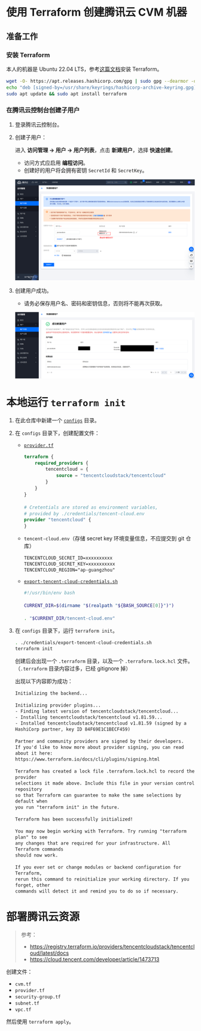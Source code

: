 # 使用 Terraform 创建腾讯云 CVM 机器

## 准备工作

### 安装 Terraform

本人的机器是 Ubuntu 22.04 LTS，参考[这篇文档](https://developer.hashicorp.com/terraform/install)安装 Terraform。

```bash
wget -O- https://apt.releases.hashicorp.com/gpg | sudo gpg --dearmor -o /usr/share/keyrings/hashicorp-archive-keyring.gpg
echo "deb [signed-by=/usr/share/keyrings/hashicorp-archive-keyring.gpg] https://apt.releases.hashicorp.com $(lsb_release -cs) main" | sudo tee /etc/apt/sources.list.d/hashicorp.list
sudo apt update && sudo apt install terraform
```

### 在腾讯云控制台创建子用户

1. 登录腾讯云控制台。
2. 创建子用户：

    进入 **访问管理 → 用户 → 用户列表**，点击 **新建用户**，选择 **快速创建**。

    * 访问方式应启用 **编程访问**。
    * 创建好的用户将会拥有密钥 `SecretId` 和 `SecretKey`。

    ![腾讯云-快速创建用户](../images/tencent-cloud-create-user.png)
3. 创建用户成功。

    * 请务必保存用户名、密码和密钥信息，否则将不能再次获取。

    ![腾讯云-创建用户成功](../images/tencent-cloud-create-user-success.png)

# 本地运行 `terraform init`

1. 在此仓库中新建一个 [`configs`](../configs/) 目录。
2. 在 `configs` 目录下，创建配置文件：

    * [`provider.tf`](../configs/provider.tf)

        ```tf
        terraform {
            required_providers {
                tencentcloud = {
                    source = "tencentcloudstack/tencentcloud"
                }
            }
        }

        # Cretentials are stored as environment variables,
        # provided by ./credentials/tencent-cloud.env
        provider "tencentcloud" {
        }
        ```
    * `tencent-cloud.env`（存储 secret key 环境变量信息，不应提交到 git 仓库）

        ```env
        TENCENTCLOUD_SECRET_ID=xxxxxxxxxx
        TENCENTCLOUD_SECRET_KEY=xxxxxxxxxx
        TENCENTCLOUD_REGION="ap-guangzhou"
        ```
    * [`export-tencent-cloud-credentials.sh`](../configs/credentials/export-tencent-cloud-credentials.sh)

        ```bash
        #!/usr/bin/env bash

        CURRENT_DIR=$(dirname "$(realpath "${BASH_SOURCE[0]}")")

        . "$CURRENT_DIR/tencent-cloud.env"
        ```

3. 在 `configs` 目录下，运行 `terraform init`。

    ```bash
    . ./credentials/export-tencent-cloud-credentials.sh
    terraform init
    ```

    创建后会出现一个 `.terraform` 目录，以及一个 `.terraform.lock.hcl` 文件。（`.terraform` 目录内容过多，已经 gitignore 掉）

    出现以下内容即为成功：

    ```
    Initializing the backend...

    Initializing provider plugins...
    - Finding latest version of tencentcloudstack/tencentcloud...
    - Installing tencentcloudstack/tencentcloud v1.81.59...
    - Installed tencentcloudstack/tencentcloud v1.81.59 (signed by a HashiCorp partner, key ID 84F69E1C1BECF459)

    Partner and community providers are signed by their developers.
    If you'd like to know more about provider signing, you can read about it here:
    https://www.terraform.io/docs/cli/plugins/signing.html

    Terraform has created a lock file .terraform.lock.hcl to record the provider
    selections it made above. Include this file in your version control repository
    so that Terraform can guarantee to make the same selections by default when
    you run "terraform init" in the future.

    Terraform has been successfully initialized!

    You may now begin working with Terraform. Try running "terraform plan" to see
    any changes that are required for your infrastructure. All Terraform commands
    should now work.

    If you ever set or change modules or backend configuration for Terraform,
    rerun this command to reinitialize your working directory. If you forget, other
    commands will detect it and remind you to do so if necessary.
    ```

# 部署腾讯云资源

> 参考：
> * https://registry.terraform.io/providers/tencentcloudstack/tencentcloud/latest/docs
> * https://cloud.tencent.com/developer/article/1473713

创建文件：

* `cvm.tf`
* `provider.tf`
* `security-group.tf`
* `subnet.tf`
* `vpc.tf`

然后使用 `terraform apply`。